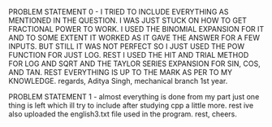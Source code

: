 PROBLEM STATEMENT 0 -
I TRIED TO INCLUDE EVERYTHING AS MENTIONED IN THE QUESTION. I WAS JUST STUCK ON HOW TO GET FRACTIONAL POWER TO WORK. I USED THE BINOMIAL EXPANSION FOR IT AND TO SOME EXTENT IT WORKED AS IT GAVE THE ANSWER FOR A FEW INPUTS. BUT STILL IT WAS NOT PERFECT SO I JUST USED THE POW FUNCTION FOR JUST LOG. REST I USED THE HIT AND TRIAL METHOD FOR LOG AND SQRT AND THE TAYLOR SERIES EXPANSION FOR SIN, COS, AND TAN. REST EVERYTHING IS UP TO THE MARK AS PER TO MY KNOWLEDGE. regards, Aditya Singh, mechanical branch 1st year.

PROBLEM STATEMENT 1 -
almost everything is done from my part just one thing is left which ill try to include after studying cpp a little more. rest ive also uploaded the english3.txt file used in the program. rest, cheers.

